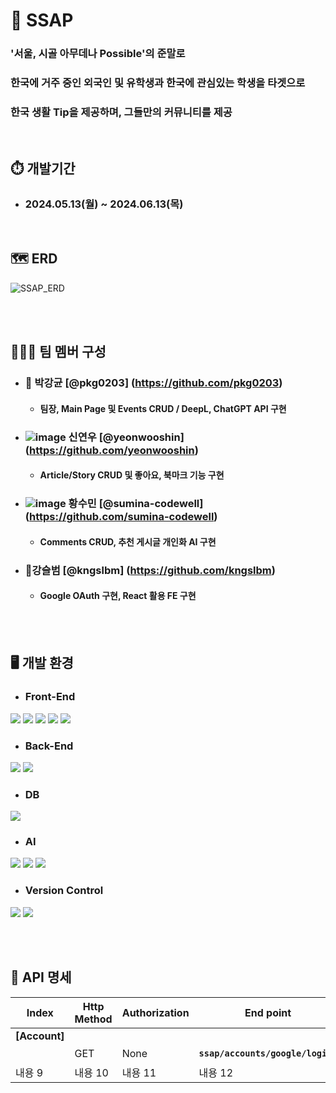 # 🏫 SSAP

### '서울, 시골 아무데나 Possible'의 준말로

### 한국에 거주 중인 외국인 및 유학생과 한국에 관심있는 학생을 타겟으로

### 한국 생활 Tip을 제공하며, 그들만의 커뮤니티를 제공

</br>

## ⏱️ 개발기간

- ### 2024.05.13(월) ~ 2024.06.13(목)

</br>

## 🗺️ ERD
![SSAP_ERD](https://github.com/pkg0203/SSAP/assets/141356379/67890e92-22b5-446d-b5e9-645f8ce4f44e)

</br>
</br>

## 🧑‍🤝‍🧑 팀 멤버 구성

- ### 🦔 박강균 [@pkg0203] (https://github.com/pkg0203)
    * #### 팀장, Main Page 및 Events CRUD / DeepL, ChatGPT API 구현
- ### ![image](https://github.com/pkg0203/SpartaNews/assets/141356379/855e3eca-de30-4a79-9f97-f2fee6051ff6) 신연우 [@yeonwooshin] (https://github.com/yeonwooshin)
    * #### Article/Story CRUD 및 좋아요, 북마크 기능 구현
- ###  ![image](https://github.com/pkg0203/SpartaNews/assets/141356379/99274cba-e3b6-4d5c-8892-b01d8ac3f714) 황수민 [@sumina-codewell] (https://github.com/sumina-codewell)
    * #### Comments CRUD, 추천 게시글 개인화 AI 구현
- ###  🐅강슬범 [@kngslbm] (https://github.com/kngslbm)
    * #### Google OAuth 구현, React 활용 FE 구현
</br>
</br>

## 🖥️ 개발 환경

- ### Front-End
<img src="https://img.shields.io/badge/html5-E34F26?style=for-the-badge&logo=html5&logoColor=white"> <img src="https://img.shields.io/badge/css-1572B6?style=for-the-badge&logo=css3&logoColor=white"> <img src="https://img.shields.io/badge/javascript-F7DF1E?style=for-the-badge&logo=javascript&logoColor=black"> <img src="https://img.shields.io/badge/react-61DAFB?style=for-the-badge&logo=react&logoColor=black"> <img src="https://img.shields.io/badge/node.js-339933?style=for-the-badge&logo=Node.js&logoColor=white">

- ### Back-End
<img src="https://img.shields.io/badge/python-3776AB?style=for-the-badge&logo=python&logoColor=white"> <img src="https://img.shields.io/badge/django-80FF00?style=for-the-badge&logo=django&logoColor=black">

- ### DB
<img src="https://img.shields.io/badge/mysql-yellow?style=for-the-badge&logo=mysql&logoColor=white">

- ### AI
<img src="https://img.shields.io/badge/amazonaws-black?style=for-the-badge&logo=amazonaws&logoColor=white"> <img src="https://img.shields.io/badge/openai-412991?style=for-the-badge&logo=openai&logoColor=white"> <img src="https://img.shields.io/badge/DeepL-0F2B46?style=for-the-badge&logo=DeepL&logoColor=white">

- ### Version Control
<img src="https://img.shields.io/badge/github-181717?style=for-the-badge&logo=github&logoColor=white"> <img src="https://img.shields.io/badge/git-F05032?style=for-the-badge&logo=git&logoColor=white">

</br>
</br>

## 🚊 API 명세
|Index|Http Method|Authorization|End point|Description|
|---|---|---|---|---|
| **[Account]**|
||GET|None|**`ssap/accounts/google/login/`**|구글 로그인|
|내용 9|내용 10|내용 11|내용 12|
